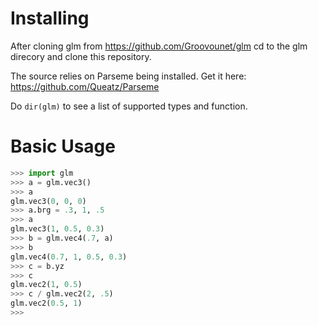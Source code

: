 # Installing

After cloning glm from <https://github.com/Groovounet/glm> cd to the glm direcory and clone this repository.

The source relies on Parseme being installed.  Get it here:
https://github.com/Queatz/Parseme

Do `dir(glm)` to see a list of supported types and function.

# Basic Usage

```python
>>> import glm
>>> a = glm.vec3()
>>> a
glm.vec3(0, 0, 0)
>>> a.brg = .3, 1, .5
>>> a
glm.vec3(1, 0.5, 0.3)
>>> b = glm.vec4(.7, a)
>>> b
glm.vec4(0.7, 1, 0.5, 0.3)
>>> c = b.yz
>>> c
glm.vec2(1, 0.5)
>>> c / glm.vec2(2, .5)
glm.vec2(0.5, 1)
>>> 
```

